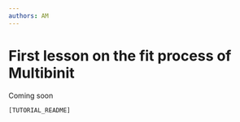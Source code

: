 ```yaml
---
authors: AM
---
```


# First lesson on the fit process of Multibinit

  Coming soon

    [TUTORIAL_README]